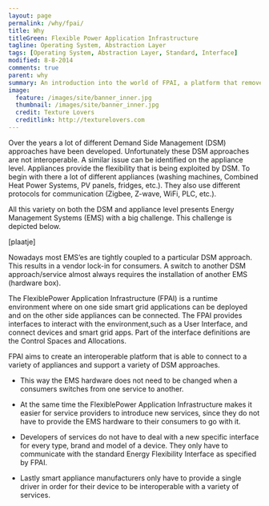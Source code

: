 ```yaml
---
layout: page
permalink: /why/fpai/
title: Why 
titleGreen: Flexible Power Application Infrastructure
tagline: Operating System, Abstraction Layer
tags: [Operating System, Abstraction Layer, Standard, Interface]
modified: 8-8-2014
comments: true
parent: why
summary: An introduction into the world of FPAI, a platform that removes silo thinking for smart appliance connectivity.
image:
  feature: /images/site/banner_inner.jpg
  thumbnail: /images/site/banner_inner.jpg
  credit: Texture Lovers
  creditlink: http://texturelovers.com
---
```


Over the years a lot of different Demand Side Management (DSM) approaches have been developed. Unfortunately these DSM approaches are not interoperable. A similar issue can be identified on the appliance level. Appliances provide the flexibility that is being exploited by DSM. To begin with there a lot of different appliances (washing machines, Combined Heat Power Systems, PV panels, fridges, etc.). They also use different protocols for communication (Zigbee, Z-wave, WiFi, PLC, etc.).

All this variety on both the DSM and appliance level presents Energy Management Systems (EMS) with a big challenge. This challenge is depicted below.

[plaatje]

Nowadays most EMS’es are tightly coupled to a particular DSM approach. This results in a vendor lock-in for consumers. A switch to another DSM approach/service almost always requires the installation of another EMS (hardware box).

The FlexiblePower Application Infrastructure (FPAI) is a runtime environment where on one side smart grid applications can be deployed and on the other side appliances can be connected. The FPAI provides interfaces to interact with the environment,such as a User Interface, and connect devices and smart grid apps. Part of the interface definitions are the Control Spaces and Allocations.

FPAI aims to create an interoperable platform that is able to connect to a variety of appliances and support a variety of DSM approaches. 

  * This way the EMS hardware does not need to be changed when a consumers switches from one service to another. 

  * At the same time the FlexiblePower Application Infrastructure makes it easier for service providers to introduce new services, since they do not have to provide the EMS hardware to their consumers to go with it.

  * Developers of services do not have to deal with a new specific interface for every type, brand and model of a device. They only have to communicate with the standard Energy Flexibility Interface as specified by FPAI.

  * Lastly smart appliance manufacturers only have to provide a single driver in order for their device to be interoperable with a variety of services.


